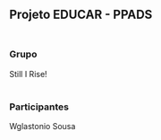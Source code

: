 ## Projeto EDUCAR - PPADS <br /><br />

### Grupo
Still I Rise! <br /><br />

### Participantes
Wglastonio Sousa

